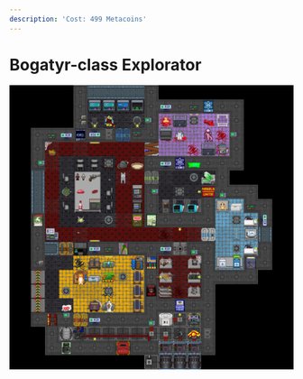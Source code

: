 ```yaml
---
description: 'Cost: 499 Metacoins'
---
```


# Bogatyr-class Explorator

![](<../../.gitbook/assets/image (39).png>)
